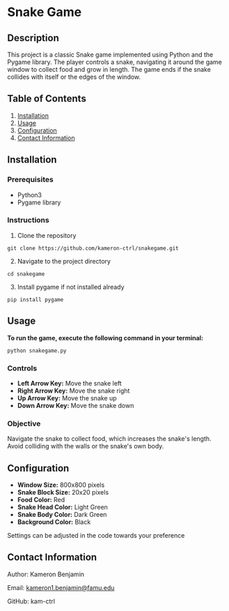  # Snake Game
 ## **Description** 
This project is a classic Snake game implemented using Python and the Pygame library. The player controls a snake, navigating it around the game window to collect food and grow in length. The game ends if the snake collides with itself or the edges of the window.

## Table of Contents 
1. [Installation](#Installation)
2. [Usage](#Usage)
3. [Configuration](Configuration)
4. [Contact Information](ContactInformation)

## Installation
### Prerequisites
- Python3
- Pygame library

### Instructions
1. Clone the repository
```
git clone https://github.com/kameron-ctrl/snakegame.git
```

2. Navigate to the project directory
```
cd snakegame
```

3. Install pygame if not installed already
```
pip install pygame
```

## Usage
**To run the game, execute the following command in your terminal:**
```
python snakegame.py
```

### Controls 
- **Left Arrow Key:** Move the snake left
- **Right Arrow Key:** Move the snake right
- **Up Arrow Key:** Move the snake up
- **Down Arrow Key:** Move the snake down

### Objective 
Navigate the snake to collect food, which increases the snake's length. Avoid colliding with the walls or the snake's own body.

## Configuration

- **Window Size:** 800x800 pixels
- **Snake Block Size:** 20x20 pixels
- **Food Color:** Red
- **Snake Head Color:** Light Green
- **Snake Body Color:** Dark Green
- **Background Color:** Black
  
Settings can be adjusted in the code towards your preference

## Contact Information

Author: Kameron Benjamin

Email: kameron1.benjamin@famu.edu

GitHub: kam-ctrl



